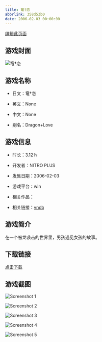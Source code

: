 ```yaml
---
title: 竜†恋
abbrlink: 358d53b0
date: 2006-02-03 00:00:00
---
```

[编辑此页面](https://github.com/ACG-3/ADV3-source/blob/main/source/_posts/games/%E7%AB%9C%E2%80%A0%E6%81%8B.md)

## 游戏封面

![竜†恋](https%3A//pan.timero.xyz/onedrive/img_lib_001/%E7%AB%9C%E2%80%A0%E6%81%8B_cover.avif)


## 游戏名称

- 日文：竜†恋
- 英文：None
- 中文：None

- 别名：Dragon+Love


## 游戏信息

- 时长：3.12 h
- 开发者：NITRO PLUS
- 发售日期：2006-02-03
- 游戏平台：win
- 相关作品：

- 相关链接：[vndb](https://vndb.org/v436)


## 游戏简介

在一个被龙袭击的世界里，男孩遇见女孩的故事。


## 下载链接

[点击下载](https://pan.timero.xyz/onedrive/adv_lib_001/%E7%AB%9C%E2%80%A0%E6%81%8B)


## 游戏截图


![Screenshot 1](https%3A//pan.timero.xyz/onedrive/img_lib_001/%E7%AB%9C%E2%80%A0%E6%81%8B_Screenshot_1.avif)

![Screenshot 2](https%3A//pan.timero.xyz/onedrive/img_lib_001/%E7%AB%9C%E2%80%A0%E6%81%8B_Screenshot_2.avif)

![Screenshot 3](https%3A//pan.timero.xyz/onedrive/img_lib_001/%E7%AB%9C%E2%80%A0%E6%81%8B_Screenshot_3.avif)

![Screenshot 4](https%3A//pan.timero.xyz/onedrive/img_lib_001/%E7%AB%9C%E2%80%A0%E6%81%8B_Screenshot_4.avif)

![Screenshot 5](https%3A//pan.timero.xyz/onedrive/img_lib_001/%E7%AB%9C%E2%80%A0%E6%81%8B_Screenshot_5.avif)

